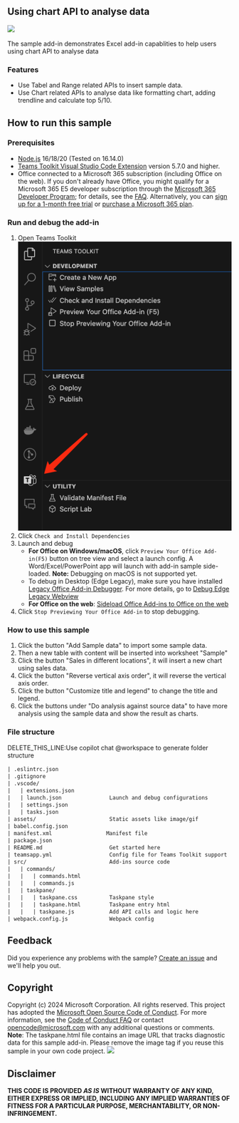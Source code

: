 ## Using chart API to analyse data

![](./assets/sampleDemo.gif)

The sample add-in demonstrates Excel add-in capablities to help users using chart API to analyse data

### Features
- Use Tabel and Range related APIs to insert sample data.
- Use Chart related APIs to analyse data like formatting chart, adding trendline and calculate top 5/10.

## How to run this sample

### Prerequisites
- [Node.js](https://nodejs.org) 16/18/20 (Tested on 16.14.0)
- [Teams Toolkit Visual Studio Code Extension](https://aka.ms/teams-toolkit) version 5.7.0 and higher.
- Office connected to a Microsoft 365 subscription (including Office on the web). If you don't already have Office, you might qualify for a Microsoft 365 E5 developer subscription through the [Microsoft 365 Developer Program](
https://developer.microsoft.com/en-us/microsoft-365/dev-program);
for details, see the [FAQ](
https://learn.microsoft.com/en-us/office/developer-program/microsoft-365-developer-program-faq#who-qualifies-for-a-microsoft-365-e5-developer-subscription-).
Alternatively, you can [sign up for a 1-month free trial](
https://www.microsoft.com/en-us/microsoft-365/try?rtc=1)
or [purchase a Microsoft 365 plan](
https://www.microsoft.com/en-us/microsoft-365/buy/compare-all-microsoft-365-products).


### Run and debug the add-in
1. Open Teams Toolkit
<br>![](./assets/toolkit_development.png)
2. Click `Check and Install Dependencies`
3. Launch and debug
    * **For Office on Windows/macOS**, click `Preview Your Office Add-in(F5)` button on tree view and select a launch config. A Word/Excel/PowerPoint app will launch with add-in sample side-loaded. **Note:** Debugging on macOS is not supported yet.
    * To debug in Desktop (Edge Legacy), make sure you have installed [Legacy Office Add-in Debugger](vscode:extension/msoffice.microsoft-office-add-in-debugger). For more details, go to [Debug Edge Legacy Webview](https://learn.microsoft.com/office/dev/add-ins/testing/debug-with-vs-extension)
    * **For Office on the web**: [Sideload Office Add-ins to Office on the web](https://learn.microsoft.com/office/dev/add-ins/testing/sideload-office-add-ins-for-testing)
4. Click `Stop Previewing Your Office Add-in` to stop debugging.


### How to use this sample
1. Click the button "Add Sample data" to import some sample data.
2. Then a new table with content will be inserted into worksheet "Sample"
3. Click the button "Sales in different locations", it will insert a new chart using sales data.
4. Click the button "Reverse vertical axis order", it will reverse the vertical axis order.
5. Click the button "Customize title and legend" to change the title and legend.
6. Click the buttons under "Do analysis against source data" to have more analysis using the sample data and show the result as charts.


### File structure
DELETE_THIS_LINE:Use copilot chat @workspace to generate folder structure
```
| .eslintrc.json
| .gitignore
| .vscode/
|   | extensions.json
|   | launch.json               Launch and debug configurations
|   | settings.json             
|   | tasks.json                
| assets/                       Static assets like image/gif
| babel.config.json
| manifest.xml                 Manifest file
| package.json                  
| README.md                     Get started here
| teamsapp.yml                  Config file for Teams Toolkit support
| src/                          Add-ins source code
|   | commands/
|   |   | commands.html
|   |   | commands.js
|   | taskpane/
|   |   | taskpane.css          Taskpane style
|   |   | taskpane.html         Taskpane entry html
|   |   | taskpane.js           Add API calls and logic here
| webpack.config.js             Webpack config
```

## Feedback
Did you experience any problems with the sample? [Create an issue]( https://github.com/OfficeDev/Office-Samples/issues/new) and we'll help you out.

## Copyright
Copyright (c) 2024 Microsoft Corporation. All rights reserved.
This project has adopted the [Microsoft Open Source Code of Conduct](https://opensource.microsoft.com/codeofconduct/). For more information, see the [Code of Conduct FAQ](https://opensource.microsoft.com/codeofconduct/faq/) or contact [opencode@microsoft.com](mailto:opencode@microsoft.com) with any additional questions or comments.
<br>**Note**: The taskpane.html file contains an image URL that tracks diagnostic data for this sample add-in. Please remove the image tag if you reuse this sample in your own code project.
<img src="https://pnptelemetry.azurewebsites.net/pnp-officeaddins/samples/word-add-in-aigc">

## Disclaimer
**THIS CODE IS PROVIDED *AS IS* WITHOUT WARRANTY OF ANY KIND, EITHER EXPRESS OR IMPLIED, INCLUDING ANY IMPLIED WARRANTIES OF FITNESS FOR A PARTICULAR PURPOSE, MERCHANTABILITY, OR NON-INFRINGEMENT.**
